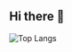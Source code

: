 ## Hi there 👋

<!-- [![Top Langs](https://github-readme-stats.vercel.app/api/top-langs/?username=TheOldestBrother)](https://github.com/anuraghazra/github-readme-stats) -->
![Top Langs](https://github-readme-stats.vercel.app/api/top-langs/?username=TheOldestBrother&layout=compact&theme=calm_pink)

<!--
**TheOldestBrother/TheOldestBrother** is a ✨ _special_ ✨ repository because its `README.md` (this file) appears on your GitHub profile.

Here are some ideas to get you started:

- 🔭 I’m currently working on ...
- 🌱 I’m currently learning ...
- 👯 I’m looking to collaborate on ...
- 🤔 I’m looking for help with ...
- 💬 Ask me about ...
- 📫 How to reach me: ...
- 😄 Pronouns: ...
- ⚡ Fun fact: ...
-->
